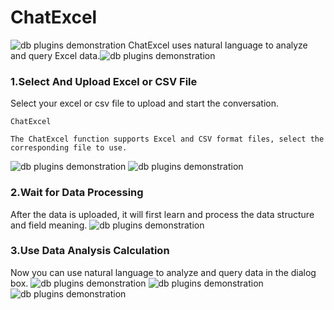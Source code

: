 ChatExcel
==================================
![db plugins demonstration](https://github.com/eosphoros-ai/DB-GPT/assets/13723926/4113ac15-83c2-4350-86c0-5fc795677abd)
ChatExcel uses natural language to analyze and query Excel data.![db plugins demonstration](../../../../assets/chat_excel/chat_excel_1.png)

### 1.Select And Upload Excel or CSV File
Select your excel or csv file to upload and start the conversation.
```{tip}
ChatExcel

The ChatExcel function supports Excel and CSV format files, select the corresponding file to use.
```
![db plugins demonstration](../../../../assets/chat_excel/chat_excel_2.png)
![db plugins demonstration](../../../../assets/chat_excel/chat_excel_3.png)

### 2.Wait for Data Processing
After the data is uploaded, it will first learn and process the data structure and field meaning.
![db plugins demonstration](../../../../assets/chat_excel/chat_excel_4.png)

### 3.Use Data Analysis Calculation
Now you can use natural language to analyze and query data in the dialog box.
![db plugins demonstration](../../../../assets/chat_excel/chat_excel_5.png)
![db plugins demonstration](../../../../assets/chat_excel/chat_excel_6.png)
![db plugins demonstration](../../../../assets/chat_excel/chat_excel_7.png)

